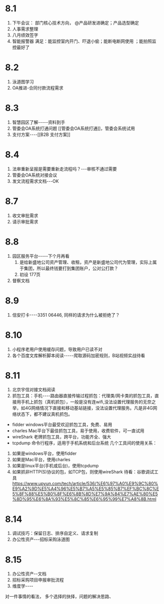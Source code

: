 # 8.1
1. 下午会议： 部门核心技术方向， @产品研发进确定；产品选型确定 
2. 人事需求整理
3. 八月绩效签字
4. 智能报警器
满足：能监控室内开门、吓退小偷；能断电断网使用 ；能拍照监控最好了

# 8.2
1. 泳道图学习
2. OA推进-合同付款流程需求
# 8.3
1. 智慧园区了解-----资料到手
2. 管委会OA系统打通问题 [[管委会OA系统打通]]，管委会系统试用
3. 支付方案----[[B2B 支付方案]]

# 8.4
1. 法审重新呈报是需要重新走流程吗？---审核不通过需要
2. 管委会OA系统对接会议
3. 发文流程需求文档---OK

# 8.7
1. 收文审批需求
2. 请示审批需求

# 8.8
1. 园区服务平台-----下个月再看
	1. 是给新盛地公司资产管理、收租，资产是新盛地公司代为管理，实际上属于集团，所以最终钱要打到集团账户，公对公打款？
	2. 初设 177页
2.  督察文档

# 8.9
1. 信安打卡----3351 06446, 同样的请求为什么被拒绝了？

# 8.10
1. 小程序老用户使用缓存问题，导致用户已读不对
2. 各个百度文库解析脚本阅读-----爬取源码加密规则，B站视频实战待看


# 8.11
1. 北京宇信对接文档阅读
2. 抓包工具：手机----路由器直接传输过程抓包：代理类/网卡类的抓包工具，直接用手机上抓包（真机抓包），一般是没有连wifi,没法设置代理服务的无奈之举，如4G网络情况下直接和移动基站链接，没法设置代理服务。凡是非4G网络状态下，都不建议真机抓包。
- fidder windows平台最受欢迎抓包工具，免费、易用
- charles Mac平台下最佳抓包工具，易于使用，收费软件，可一直试用
- wireShark 老牌抓包工具，跨平台，功能齐全、强大
- tcpdump 命令行程序，适用于手机系统和后台系统
几个工具间的使用关系：
1. 如果是windows平台，使用fidder
2. 如果是Mac平台，使用charles
3. 如果是linux平台(手机或后台)，使用tcpdump
4. 如果抓非HTTP(S)协议的包，如TCP包，则使用wireShark
待看：谷歌调试工具 https://www.upyun.com/tech/article/536/%E6%97%A0%E9%9C%80%E9%A2%9D%E5%A4%96%E5%B7%A5%E5%85%B7%EF%BC%8C%E5%8F%88%E5%B0%8F%E6%8B%8D%E7%9A%84%E7%AE%80%E5%8D%95%E6%8A%93%E5%8C%85%E6%95%99%E7%A8%8B.html


# 8.14
1. 调试技巧：保留日志、排序自定义、请求复制
2. 办公性资产---招标采购泳道图

# 8.15

1. 办公性资产--文档
2. 招标采购项目申报审批流程
3. 维度学----


对一件事情的看法， 多个选择的抉择，问题的解决思路、